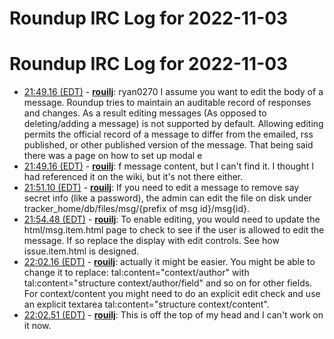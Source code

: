 # Roundup IRC Log for 2022-11-03 #
# Roundup IRC Log for 2022-11-03
* <a href="#21:49.16" id="21:49.16">21:49.16 (EDT)</a> - __[rouilj](https://github.com/rouilj)__: ryan0270 I assume you want to edit the body of a message.  Roundup tries to maintain an auditable record of responses and changes. As a result editing messages (As opposed to deleting/adding a message) is not supported by default. Allowing editing permits the official record of a message to differ from the emailed, rss published, or other published version of the message. That being said there was a page on how to set up modal e
* <a href="#21:49.16" id="21:49.16">21:49.16 (EDT)</a> - __[rouilj](https://github.com/rouilj)__: f message content, but I can't find it. I thought I had referenced it on the wiki, but it's not there either.
* <a href="#21:51.10" id="21:51.10">21:51.10 (EDT)</a> - __[rouilj](https://github.com/rouilj)__: If you need to edit a message to remove say secret info (like a password), the admin can edit the file on disk under tracker_home/db/files/msg/{prefix of msg id}/msg{id}.
* <a href="#21:54.48" id="21:54.48">21:54.48 (EDT)</a> - __[rouilj](https://github.com/rouilj)__: To enable editing, you would need to update the html/msg.item.html page to check to see if the user is allowed to edit the message. If so replace the display with edit controls. See how issue.item.html is designed.
* <a href="#22:02.16" id="22:02.16">22:02.16 (EDT)</a> - __[rouilj](https://github.com/rouilj)__: actually it might be easier. You might be able to change it to replace: tal:content="context/author" with tal:content="structure context/author/field" and so on for other fields.  For context/content you might need to do an explicit edit check and use an explicit  textarea tal:content="structure context/content".
* <a href="#22:02.51" id="22:02.51">22:02.51 (EDT)</a> - __[rouilj](https://github.com/rouilj)__: This is off the top of my head and I can't work on it now.
